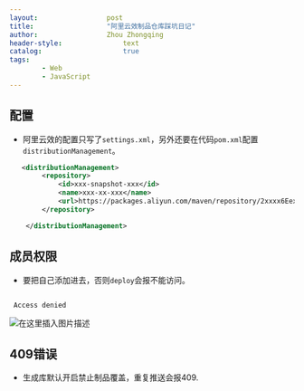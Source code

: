 ```yaml
---
layout:					post
title:					"阿里云效制品仓库踩坑日记"
author:					Zhou Zhongqing
header-style:				text
catalog:					true
tags:
		- Web
		- JavaScript
---
```

## 配置
- 阿里云效的配置只写了`settings.xml`，另外还要在代码`pom.xml`配置`distributionManagement`。

```xml
   <distributionManagement>
        <repository>
            <id>xxx-snapshot-xxx</id>
            <name>xxx-xx-xxx</name>
            <url>https://packages.aliyun.com/maven/repository/2xxxx6Eexxxmi</url>
        </repository>

    </distributionManagement>
```


##  成员权限
- 要把自己添加进去，否则`deploy`会报不能访问。

```

 Access denied 
```

![在这里插入图片描述](https://i-blog.csdnimg.cn/direct/0e6a854f6ef3410ea1daab7d6098a817.png)
## 409错误
- 生成库默认开启禁止制品覆盖，重复推送会报409.
